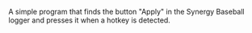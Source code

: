 A simple program that finds the button "Apply" in the Synergy Baseball logger and presses it when a hotkey is detected.
